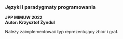 ### Języki i paradygmaty programowania 

<b> JPP MIMUW 2022 </b> <br />
<b> Autor: Krzysztof Żyndul </b> <br />

Należy zaimplementować typ reprezentujący zbiór i graf.
